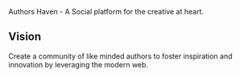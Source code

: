 Authors Haven - A Social platform for the creative at heart.

## Vision
Create a community of like minded authors to foster inspiration and innovation
by leveraging the modern web.
